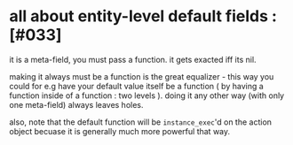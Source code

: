# all about entity-level default fields :[#033]

it is a meta-field, you must pass a function. it gets exacted iff its nil.

making it always must be a function is the great equalizer - this way you
could for e.g have your default value itself be a function ( by having
a function inside of a function : two levels ). doing it any other way
(with only one meta-field) always leaves holes.

also, note that the default function will be `instance_exec`'d on the action
object becuase it is generally much more powerful that way.
